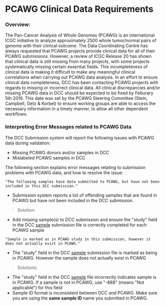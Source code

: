 # PCAWG Clinical Data Requirements

### Overview:

The Pan-Cancer Analysis of Whole Genomes (PCAWG) is an international ICGC initiative to analyze approximately 2500 whole tumor/normal pairs of genome with their clinical outcome. The Data Coordinating Centre has always requested that PCAWG projects provide clinical data for all of their PCAWG submissions. However, a review of ICGC Release 20 has shown that clinical data is still missing from many projects, with some projects systematically missing certain essential fields. This incompleteness of clinical data is making it difficult to make any meaningful clinical correlations when carrying out PCAWG data analysis. In an effort to ensure clinical data completeness, DCC has been contacting PCAWG projects with regards to missing or incorrect clinical data. All clinical discrepancies and/or missing PCAWG data in DCC should be expected to be fixed by Feburary 5th 2016. This date was set by the PCAWG Steering Committee (Stein, Campbell, Getz & Korbel) to ensure working groups are able to access the necessary information in a timely manner, to allow all other dependent workflows.


### Interpreting Error Messages related to PCAWG Data

The DCC Submission system will report the following issues with PCAWG data during validation:

* Missing PCAWG donors and/or samples in DCC 
* Mislabeled PCAWG samples in DCC

The following section explains error messages relating to submission problems with PCAWG data, and how to resolve the issue:

```
"The following samples have data submitted to PCAWG, but have not been included in this DCC submission."
```

* Submission system reports a list of offending samples that are found in PCAWG but have not been included in the DCC submission.
> Solution:
  * Add missing sample(s) to DCC submission and ensure the "study" field in the DCC [sample][1] submission file is correctly completed for each PCAWG sample

```
"Sample is marked as in PCAWG study in this submission, however it does not actually exist in PCAWG."
```
* The "study" field in the DCC [sample][1] submission file is marked as being in PCAWG. However the sample does not actually exist in PCAWG
> Solutions:
  * The "study" field in the DCC [sample][1] file incorrectly indicates sample is in PCAWG. If a sample is not in PCAWG, use "-888" (means "Not applicable") for this field
  * Sample ID format is inconsistent between DCC and PCAWG. Make sure you are using the __same sample ID__ name you submitted in PCAWG.

[1]: /dictionary/viewer/#?viewMode=table&dataType=sample

